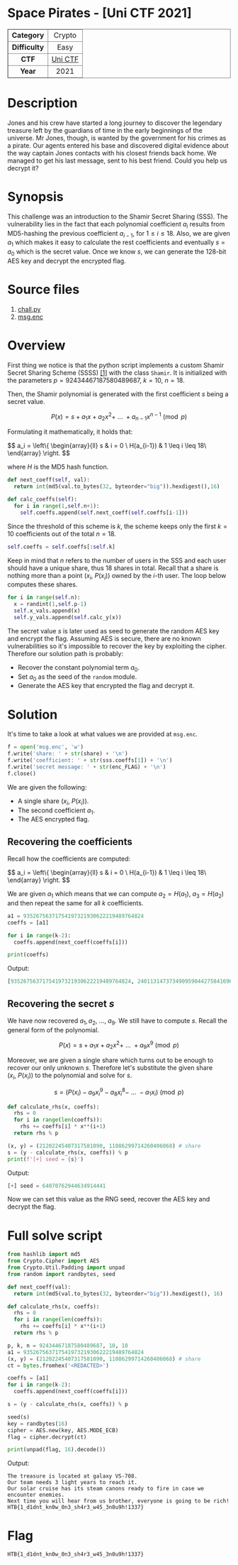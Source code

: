 # Space Pirates - [Uni CTF 2021]

<html>
  <body>
    <table style="border: 1px solid grey; text-align: center">
      <tbody>
        <tr>
          <td style="border: 1px solid grey; text-align: center"><b>Category</b></td>
          <td style="border: 1px solid grey; text-align: center">Crypto</td>
        </tr>
        <tr>
          <td style="border: 1px solid grey; text-align: center"><b>Difficulty</b></td>
          <td style="border: 1px solid grey; text-align: center; color: 'green'">Easy</td>
        </tr>
        <tr>
          <td style="border: 1px solid grey; text-align: center"><b>CTF</b></td>
          <td style="border: 1px solid grey; text-align: center"><a href="https://ctftime.org/event/1511/" target="_blank">Uni CTF</a></td>
        </tr>
        <tr>
          <td style="border: 1px solid grey; text-align: center"><b>Year</b></td>
          <td style="border: 1px solid grey; text-align: center">2021</td>
        </tr>
      </tbody>
    </table>
  </body>
</html>

# Description

Jones and his crew have started a long journey to discover the legendary treasure left by the guardians of time in the early beginnings of the universe. Mr Jones, though, is wanted by the government for his crimes as a pirate. Our agents entered his base and discovered digital evidence about the way captain Jones contacts with his closest friends back home. We managed to get his last message, sent to his best friend. Could you help us decrypt it?

# Synopsis

This challenge was an introduction to the Shamir Secret Sharing (SSS). The vulnerability lies in the fact that each polynomial coefficient $a_i$ results from MD5-hashing the previous coefficient $a_{i-1}$, for $1 \leq i \leq 18$. Also, we are given $a_1$ which makes it easy to calculate the rest coefficients and eventually $s = a_0$ which is the secret value. Once we know $s$, we can generate the 128-bit AES key and decrypt the encrypted flag.

# Source files

1. [chall.py](src/chall.py)
2. [msg.enc](src/msg.enc)

# Overview

First thing we notice is that the python script implements a custom Shamir Secret Sharing Scheme (SSSS) [[1]](https://en.wikipedia.org/wiki/Shamir%27s_secret_sharing#Mathematical_principle) with the class `Shamir`. It is initialized with the parameters $p = 92434467187580489687$, $k = 10$, $n = 18$.

Then, the Shamir polynomial is generated with the first coefficient $s$ being a secret value.

$$
P(x) = s + a_1x + a_2x^2 +\ \dots\ + a_{n-1}x^{n-1} \pmod{p}
$$

Formulating it mathematically, it holds that:

$$
a_i = \left\\{
\begin{array}{ll}
s & i = 0 \\
H(a_{i-1}) & 1 \leq i \leq 18\\
\end{array} 
\right.
$$

where $H$ is the MD5 hash function.

```python
def next_coeff(self, val):
  return int(md5(val.to_bytes(32, byteorder="big")).hexdigest(),16)

def calc_coeffs(self):
  for i in range(1,self.n+1):
    self.coeffs.append(self.next_coeff(self.coeffs[i-1]))
```

Since the threshold of this scheme is $k$, the scheme keeps only the first $k = 10$ coefficients out of the total $n = 18$.

```python
self.coeffs = self.coeffs[:self.k]
```

Keep in mind that $n$ refers to the number of users in the SSS and each user should have a unique share, thus 18 shares in total. Recall that a share is nothing more than a point $(x_i,\ P(x_i))$ owned by the $i$-th user. The loop below computes these shares.

```python
for i in range(self.n):
  x = randint(1,self.p-1)
  self.x_vals.append(x)
  self.y_vals.append(self.calc_y(x))
```

The secret value $s$ is later used as seed to generate the random AES key and encrypt the flag. Assuming AES is secure, there are no known vulnerabilities so it's impossible to recover the key by exploiting the cipher. Therefore our solution path is probably:

- Recover the constant polynomial term $a_0$.
- Set $a_0$ as the seed of the `random` module.
- Generate the AES key that encrypted the flag and decrypt it.

# Solution

It's time to take a look at what values we are provided at `msg.enc`.

```python
f = open('msg.enc', 'w')
f.write('share: ' + str(share) + '\n')
f.write('coefficient: ' + str(sss.coeffs[1]) + '\n')
f.write('secret message: ' + str(enc_FLAG) + '\n')
f.close()
```

We are given the following:

- A single share $(x_i,\ P(x_i))$.
- The second coefficient $a_1$.
- The AES encrypted flag.

## Recovering the coefficients

Recall how the coefficients are computed:

$$
a_i = \left\\{
\begin{array}{ll}
      s & i = 0 \\
      H(a_{i-1}) & 1 \leq i \leq 18\\
\end{array} 
\right.
$$

We are given $a_1$ which means that we can compute $a_2 = H(a_1)$, $a_3 = H(a_2)$ and then repeat the same for all $k$ coefficients.

```python
a1 = 93526756371754197321930622219489764824
coeffs = [a1]

for i in range(k-2):
  coeffs.append(next_coeff(coeffs[i]))

print(coeffs)
```

Output:

```python
[93526756371754197321930622219489764824, 240113147373490959044275841696533066373, 277069233924763976763702126953224703576, 251923626603331727108061512131337433905, 303281427114437576729827368985540159120, 289448658221112884763612901705137265192, 175064288864358835607895152573142106157, 28168790495986486687119360052973747333, 320025932402566911430256919284757559396]
```

## Recovering the secret $s$

We have now recovered $a_1, a_2,\ \dots,\ a_{9}$. We still have to compute $s$. Recall the general form of the polynomial.

$$
P(x) = s + a_1x + a_2x^2 +\ \dots\ + a_9x^9 \pmod p
$$

Moreover, we are given a single share which turns out to be enough to recover our only unknown $s$. Therefore let's substitute the given share $(x_i,\ P(x_i))$ to the polynomial and solve for $s$.

$$
s = (P(x_i) - a_9x^9_i - a_8x^8_i -\ \dots\ - a_1x_i) \pmod{p}
$$

```python
def calculate_rhs(x, coeffs):
  rhs = 0
  for i in range(len(coeffs)):
    rhs += coeffs[i] * x**(i+1)
  return rhs % p

(x, y) = (21202245407317581090, 11086299714260406068) # share
s = (y - calculate_rhs(x, coeffs)) % p
print(f'[+] seed = {s}')
```

Output:

```py
[+] seed = 64070762944634914441
```

Now we can set this value as the RNG seed, recover the AES key and decrypt the flag.

# Full solve script

```py
from hashlib import md5
from Crypto.Cipher import AES
from Crypto.Util.Padding import unpad
from random import randbytes, seed

def next_coeff(val):
  return int(md5(val.to_bytes(32, byteorder="big")).hexdigest(), 16)

def calculate_rhs(x, coeffs):
  rhs = 0
  for i in range(len(coeffs)):
    rhs += coeffs[i] * x**(i+1)
  return rhs % p

p, k, n = 92434467187580489687, 10, 18
a1 = 93526756371754197321930622219489764824
(x, y) = (21202245407317581090, 11086299714260406068) # share
ct = bytes.fromhex('<REDACTED>')

coeffs = [a1]
for i in range(k-2):
  coeffs.append(next_coeff(coeffs[i]))

s = (y - calculate_rhs(x, coeffs)) % p

seed(s)
key = randbytes(16)
cipher = AES.new(key, AES.MODE_ECB)
flag = cipher.decrypt(ct)

print(unpad(flag, 16).decode())
```

Output:

```
The treasure is located at galaxy VS-708.
Our team needs 3 light years to reach it.
Our solar cruise has its steam canons ready to fire in case we encounter enemies.
Next time you will hear from us brother, everyone is going to be rich!
HTB{1_d1dnt_kn0w_0n3_sh4r3_w45_3n0u9h!1337}
```

# Flag

```
HTB{1_d1dnt_kn0w_0n3_sh4r3_w45_3n0u9h!1337}
```